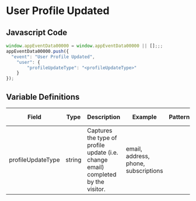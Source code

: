 # User Profile Updated

### 

## Javascript Code
```js
window.appEventData00000 = window.appEventData00000 || [];;;
appEventData00000.push({
  "event": "User Profile Updated",
    "user": {
        "profileUpdateType": "<profileUpdateType>"
    }
});
```

## Variable Definitions

|Field|Type|Description|Example|Pattern|Min Length|Max Length|Minimum|Maximum|Multiple Of|
| --- | --- | --- | --- | --- | --- | --- | --- | --- | --- |
|profileUpdateType|string|Captures the type of profile update \(i.e. change email\) completed by the visitor.|email, address, phone, subscriptions|||||||




